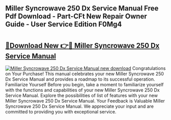 ## Miller Syncrowave 250 Dx Service Manual Free Pdf Download - Part-CFt New Repair Owner Guide - User Service Edition F0Mg4

# <h2><a href="http://bc4893.oget.top/?id=Miller+Syncrowave+250+Dx+Service+Manual">🔗Download New 👉🔴 Miller Syncrowave 250 Dx Service Manual</a></h2>

[![Miller Syncrowave 250 Dx Service Manual new download](https://i.imgur.com/5g1atiW.png)](http://bc4893.oget.top/?id=Miller+Syncrowave+250+Dx+Service+Manual)
Congratulations on Your Purchase! This manual celebrates your new Miller Syncrowave 250 Dx Service Manual and provides a roadmap to its successful operation. Familiarize Yourself Before you begin, take a moment to familiarize yourself with the functions and capabilities of your new Miller Syncrowave 250 Dx Service Manual. Explore the possibilities of list of features with your new Miller Syncrowave 250 Dx Service Manual. Your Feedback is Valuable Miller Syncrowave 250 Dx Service Manual. We appreciate your input and are committed to providing you with exceptional service.
